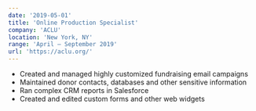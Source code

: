 ```yaml
---
date: '2019-05-01'
title: 'Online Production Specialist'
company: 'ACLU'
location: 'New York, NY'
range: 'April – September 2019'
url: 'https://aclu.org/'
---
```


- Created and managed highly customized fundraising email campaigns
- Maintained donor contacts, databases and other sensitive information
- Ran complex CRM reports in Salesforce 
- Created and edited custom forms and other web widgets